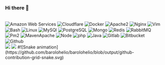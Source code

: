 ### Hi there 👋
<div style="display: inline_block"><br>
  <img align="center" alt="Amazon Web Services" height="30" width="40" src="https://simpleicons.org/icons/amazonwebservices.svg" />               
  <img align="center" alt="Cloudflare" height="30" width="40" src="https://simpleicons.org/icons/cloudflare.svg" />               
  <img align="center" alt="Docker" height="30" width="40" src="https://simpleicons.org/icons/docker.svg" />               
  <img align="center" alt="Apache2" height="30" width="40" src="https://cdn.jsdelivr.net/gh/devicons/devicon/icons/apache/apache-original-wordmark.svg" />                      
  <img align="center" alt="Nginx" height="30" width="40"  src="https://cdn.jsdelivr.net/gh/devicons/devicon/icons/nginx/nginx-original.svg" />       
  <img align="center" alt="Vim" height="30" width="40" src="https://simpleicons.org/icons/vim.svg" />               
  <img align="center" alt=" Bash" height="30" width="40" src="https://simpleicons.org/icons/gnubash.svg" />               
  <img align="center" alt="Linux" height="30" width="40" src="https://simpleicons.org/icons/linux.svg" />               
  <img align="center" alt="MySQl" height="30" width="40" src="https://simpleicons.org/icons/mysql.svg" />               
  <img align="center" alt="PostgreSQL" height="30" width="40" src="https://simpleicons.org/icons/postgresql.svg" />               
  <img align="center" alt="Mongo" height="30" width="40" src="https://www.svgrepo.com/show/373845/mongo.svg" />               
  <img align="center" alt="Redis" height="30" width="40" src="https://simpleicons.org/icons/redis.svg" />             
  <img align="center" alt="RabbitMQ" height="30" width="40" src="https://simpleicons.org/icons/rabbitmq.svg" />             
  <img align="center" alt="Pm2" height="30" width="40" src="https://simpleicons.org/icons/pm2.svg" />             
  <img align="center" alt="MavenApache" height="30" width="40" src="https://simpleicons.org/icons/apachemaven.svg" />               
  <img align="center" alt="Node" height="30" width="40" src="https://simpleicons.org/icons/nodedotjs.svg" />               
  <img align="center" alt="php" height="30" width="40" src="https://simpleicons.org/icons/php.svg" />    
  <img align="center" alt="Java" height="30" width="40" src="https://www.svgrepo.com/show/452234/java.svg" />    
  <img align="center" alt="Gitlab" height="30" width="40" src="https://simpleicons.org/icons/gitlab.svg" />               
  <img align="center" alt="Bitbucket" height="30" width="40" src="https://simpleicons.org/icons/bitbucket.svg" />               
  <img align="center" alt="Github" height="30" width="40"  src="https://simpleicons.org/icons/github.svg" /> 
</div>
<div> 
  <a href = "mailto:barolohelio@gmail.com"><img src="https://img.shields.io/badge/-Gmail-%23333?style=for-the-badge&logo=gmail&logoColor=white" target="_blank"></a>
  <a href="https://www.linkedin.com/in/h%C3%A9lio-barolo-47a441195/" target="_blank"><img src="https://img.shields.io/badge/-LinkedIn-%230077B5?style=for-the-badge&logo=linkedin&logoColor=white" target="_blank"></a> 
  #![Snake animation](https://github.com/barolohelio/barolohelio/blob/output/github-contribution-grid-snake.svg)
</div>
<!--
**barolohelio/barolohelio** is a ✨ _special_ ✨ repository because its `README.md` (this file) appears on your GitHub profile.

Here are some ideas to get you started:

- +_+  I’m currently on Vacation
-->
